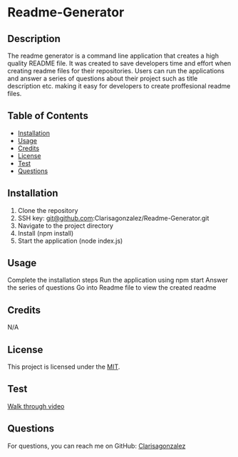 # Readme-Generator
  
## Description
The readme generator is a command line application that creates a high quality README file. It was created to save developers time and effort when creating readme files for their repositories. Users can run the applications and answer a series of questions about their project such as title description etc. making it easy for developers to create proffesional readme files.

## Table of Contents
- [Installation](#installation)
- [Usage](#usage)
- [Credits](#credits)
- [License](#license)
- [Test](#test)
- [Questions](#questions)

## Installation
1. Clone the repository
2. SSH key: git@github.com:Clarisagonzalez/Readme-Generator.git
3. Navigate to the project directory
4. Install (npm install)
5. Start the application (node index.js) 

## Usage
Complete the installation steps
Run the application using npm start
Answer the series of questions
Go into Readme file to view the created readme

## Credits
 N/A

## License
This project is licensed under the [MIT]().

## Test
[Walk through video](https://drive.google.com/file/d/1L75BlHtMgDkQKzBblTzCOhFbOI4hadgo/view)

## Questions
For questions, you can reach me on GitHub: [Clarisagonzalez](https://github.com/Clarisagonzalez)
